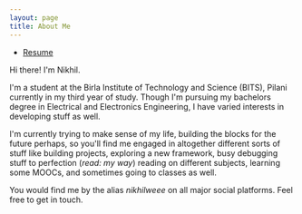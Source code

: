 ```yaml
---
layout: page
title: About Me
---
```

<ul class="pager main-pager">
  <li>
    <a href="/files/resume.pdf">Resume</a>
  </li>
</ul>

Hi there!
I'm Nikhil.

I'm a student at the Birla Institute of Technology and Science (BITS), Pilani currently in my third year of study. Though I'm pursuing my bachelors degree in Electrical and Electronics Engineering, I have varied interests in developing stuff as well.

I'm currently trying to make sense of my life, building the blocks for the future perhaps, so you'll find me engaged in altogether different sorts of stuff like building projects, exploring a new framework, busy debugging stuff to perfection (_read: my way_) reading on different subjects, learning some MOOCs, and sometimes going to classes as well.

You would find me by the alias _nikhilweee_ on all major social platforms. Feel free to get in touch.
